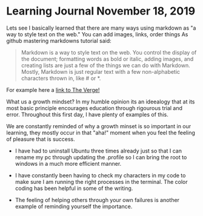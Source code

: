 # **Learning Journal November 18, 2019**
Lets see I basically learned that there are many ways using markdown as "a way to style text on the web."  You can add images, links, order things 
As github mastering markdowns tutorial said: 
>Markdown is a way to style text on the web. You control the display of the document; formatting words as bold or italic, adding images, and creating lists are just a few of the things we can do with Markdown. Mostly, Markdown is just regular text with a few non-alphabetic characters thrown in, like # or *.

For example here a [link to The Verge!](http://theverge.com)

What us a growth mindset?  In my humble opinion its an ideealogy that at its most basic principle encourages education through rigourous trial and error.  Throughout this first day, I have plenty of examples of this.

We are constantly reminded of why a growth minset is so important in our learning, they mostly occur in that "aha!" moment when you feel the feeling of pleasure that is success.  

* I have had to uninstall Ubuntu three times already just so that I can rename my pc through updating the .profile so I can bring the root to windows in a much more efficient manner.
  
* I have constantly been having to check my characters in my code to make sure I am running the right processes in the terminal.  The color coding has been helpful in some of the writing.
  
* The feeling of helping others through your own failures is another example of reminding yourself the importance.
